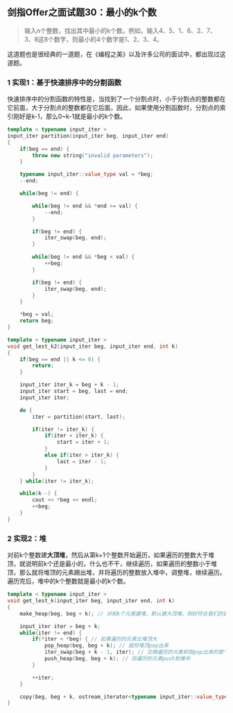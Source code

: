 ## 剑指Offer之面试题30：最小的k个数

> 输入n个整数，找出其中最小的k个数。例如，输入4、5、1、6、2、7、3、8这8个数字，则最小的4个数字是1、2、3、4。

这道题也是很经典的一道题，在《编程之美》以及许多公司的面试中，都出现过这道题。

### 1 实现1：基于快速排序中的分割函数

快速排序中的分割函数的特性是，当找到了一个分割点时，小于分割点的整数都在它前面，大于分割点的整数都在它后面，因此，如果使用分割函数时，分割点的索引刚好是k-1，那么0~k-1就是最小的k个数。

``` C++
template < typename input_iter >
input_iter partition(input_iter beg, input_iter end)
{
	if(beg == end) {
		throw new string("invalid parameters");
	}

	typename input_iter::value_type val = *beg;
	--end;

	while(beg != end) {

		while(beg != end && *end >= val) {
			--end;
		}

		if(beg != end) {
			iter_swap(beg, end);
		}

		while(beg != end && *beg < val) {
			++beg;
		}

		if(beg != end) {
			iter_swap(beg, end);
		}
	}

	*beg = val;
	return beg;
}

template < typename input_iter >
void get_lest_k2(input_iter beg, input_iter end, int k)
{
	if(beg == end || k <= 0) {
		return;
	}

	input_iter iter_k = beg + k - 1;
	input_iter start = beg, last = end;
	input_iter iter;

	do {
		iter = partition(start, last);

		if(iter != iter_k) {
			if(iter < iter_k) {
				start = iter + 1;
			}
			else if(iter > iter_k) {
				last = iter - 1;
			}
		}
	} while(iter != iter_k);

	while(k--) {
		cout << *beg << endl;
		++beg;
	}
}
```

### 2 实现2：堆

对前k个整数建**大顶堆**，然后从第k+1个整数开始遍历，如果遍历的整数大于堆顶，就说明前k个还是最小的，什么也不干，继续遍历，如果遍历的整数小于堆顶，那么就将堆顶的元素踢出堆，并将遍历的整数放入堆中，调整堆，继续遍历。遍历完后，堆中的k个整数就是最小的k个数。

``` C++
template < typename input_iter >
void get_lest_k(input_iter beg, input_iter end, int k)
{
	make_heap(beg, beg + k); // 对前k个元素建堆，默认建大顶堆，刚好符合我们的要求

	input_iter iter = beg + k;
	while(iter != end) {
		if(*iter < *beg) { // 如果遍历的元素比堆顶大
			pop_heap(beg, beg + k); // 就将堆顶pop出来
			iter_swap(beg + k - 1, iter); // 交换遍历的元素和刚pop出来的那个元素
			push_heap(beg, beg + k); // 将遍历的元素push到堆中
		}

		++iter;
	}

	copy(beg, beg + k, ostream_iterator<typename input_iter::value_type>(cout, " "));
}
```
